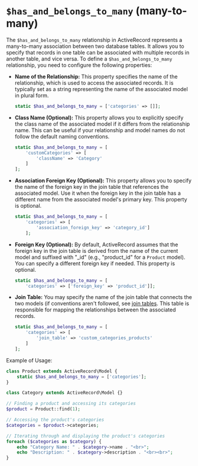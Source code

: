 # `$has_and_belongs_to_many` (many-to-many)

The `$has_and_belongs_to_many` relationship in ActiveRecord represents a many-to-many association between two database tables. It allows you to specify that records in one table can be associated with multiple records in another table, and vice versa. To define a `$has_and_belongs_to_many` relationship, you need to configure the following properties:

- **Name of the Relationship:** This property specifies the name of the relationship, which is used to access the associated records. It is typically set as a string representing the name of the associated model in plural form.

    ```php
    static $has_and_belongs_to_many = ['categories' => []];
    ```

- **Class Name (Optional):** This property allows you to explicitly specify the class name of the associated model if it differs from the relationship name. This can be useful if your relationship and model names do not follow the default naming conventions.

    ```php
    static $has_and_belongs_to_many = [
        'customCategories' => [
            'className' => 'Category'
        ]
    ];
    ```

- **Association Foreign Key (Optional):** This property allows you to specify the name of the foreign key in the join table that references the associated model. Use it when the foreign key in the join table has a different name from the associated model's primary key. This property is optional.

    ```php
    static $has_and_belongs_to_many = [
        'categories' => [
            'association_foreign_key' => 'category_id']
        ];
    ```

- **Foreign Key (Optional):** By default, ActiveRecord assumes that the foreign key in the join table is derived from the name of the current model and suffixed with "_id" (e.g., "product_id" for a `Product` model). You can specify a different foreign key if needed. This property is optional.

    ```php
    static $has_and_belongs_to_many = [
        'categories' => ['foreign_key' => 'product_id']];
    ```

- **Join Table:** You may specify the name of the join table that connects the two models (if conventions aren't followed, see [join tables](conventions.md#join-tables-for-many-to-many-relationships). This table is responsible for mapping the relationships between the associated records.

    ```php
    static $has_and_belongs_to_many = [
        'categories' => [
            'join_table' => 'custom_categories_products'
        ]
    ];
    ```

Example of Usage:

```php
class Product extends ActiveRecord\Model {
    static $has_and_belongs_to_many = ['categories'];
}

class Category extends ActiveRecord\Model {}

// Finding a product and accessing its categories
$product = Product::find(1);

// Accessing the product's categories
$categories = $product->categories;

// Iterating through and displaying the product's categories
foreach ($categories as $category) {
    echo "Category Name: " . $category->name . "<br>";
    echo "Description: " . $category->description . "<br><br>";
}

```
